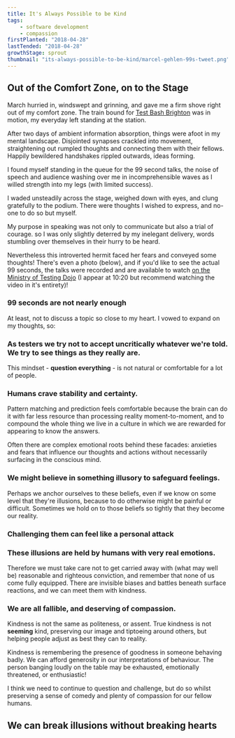 ```yaml
---
title: It's Always Possible to be Kind
tags: 
    - software development
    - compassion
firstPlanted: "2018-04-28"
lastTended: "2018-04-28"
growthStage: sprout
thumbnail: "its-always-possible-to-be-kind/marcel-gehlen-99s-tweet.png"
---
```


## Out of the Comfort Zone, on to the Stage
March hurried in, windswept and grinning, and gave me a firm shove right out of my comfort zone.
The train bound for [Test Bash Brighton](https://dojo.ministryoftesting.com/events/testbash-brighton-2018) was in motion, my everyday left standing at the station.

After two days of ambient information absorption, things were afoot in my mental landscape. Disjointed synapses crackled into movement, straightening out rumpled thoughts and connecting them with their fellows. Happily bewildered handshakes rippled outwards, ideas forming.

I found myself standing in the queue for the 99 second talks, the noise of speech and audience washing over me in incomprehensible waves as I willed strength into my legs (with limited success).

<spacer height=4 ></spacer>

<note-illustration-image
    src="its-always-possible-to-be-kind/queue.png"
    alt="tbd">
</note-illustration-image>

I waded unsteadily across the stage, weighed down with eyes, and clung gratefully to the podium.
There were thoughts I wished to express, and no-one to do so but myself.

<note-illustration-image
    src="its-always-possible-to-be-kind/heartbeat.png"
    alt="tbd">
</note-illustration-image>

My purpose in speaking was not only to communicate but also a trial of courage. so I was only slightly deterred by my inelegant delivery, words stumbling over themselves in their hurry to be heard.

Nevertheless this introverted hermit faced her fears and conveyed some thoughts! There's even a photo (below), and if you'd like to see the actual 99 seconds, the talks were recorded and are available to watch [on the Ministry of Testing Dojo](https://dojo.ministryoftesting.com/dojo/lessons/99-second-talks-testbash-brighton-2018) (I appear at 10:20 but recommend watching the video in it's entirety)!

<note-tweet-image
    src="its-always-possible-to-be-kind/rosie-hamilton-99s-tweet.png"
    alt="Tweet from Rosie Hamilton reads: @constancehermit Consider that All humans are fallible, so be kind"
    link="https://twitter.com/Rosicadia/status/974700468755664897">
</note-tweet-image>

### 99 seconds are not nearly enough
At least, not to discuss a topic so close to my heart. I vowed to expand on my thoughts, so:


### As testers we try not to accept uncritically whatever we're told. We try to see things as they really are.
This mindset - **question everything** - is not natural or comfortable for a lot of people.

<note-illustration-image
    src="its-always-possible-to-be-kind/dont-accept-uncritically-1.png"
    alt="tbd">
</note-illustration-image>

### Humans crave stability and certainty.
Pattern matching and prediction feels comfortable because the brain can do it with far less resource than processing reality moment-to-moment, and to compound the whole thing we live in a culture in which we are rewarded for appearing to know the answers.

<note-illustration-image
    src="its-always-possible-to-be-kind/dont-accept-uncritically-2.png"
    alt="tbd">
</note-illustration-image>

Often there are complex emotional roots behind these facades: anxieties and fears that influence our thoughts and actions without necessarily surfacing in the conscious mind.

<note-illustration-image
    src="its-always-possible-to-be-kind/crave-certainty.png"
    alt="tbd">
</note-illustration-image>

### We might believe in something illusory to safeguard feelings.

<note-illustration-image
    src="its-always-possible-to-be-kind/denial.png"
    alt="tbd">
</note-illustration-image>


Perhaps we anchor ourselves to these beliefs, even if we know on some level that they're illusions, because to do otherwise might be painful or difficult.
Sometimes we hold on to those beliefs so tightly that they become our reality.

### Challenging them can feel like a personal attack

<note-illustration-image
    src="its-always-possible-to-be-kind/mistakes.png"
    alt="tbd">
</note-illustration-image>

<note-tweet-image
    src="its-always-possible-to-be-kind/marcel-gehlen-99s-tweet.png"
    alt="Tweet from Marcel Gehlen reads: Constance talks about how people can have problems with testers questioning everything. We need to be prepared for that."
    link="https://twitter.com/Marcel_Gehlen/status/974698467355394051">
</note-tweet-image>

### These illusions are held by humans with very real emotions.
Therefore we must take care not to get carried away with (what may well be) reasonable and righteous conviction, and remember that none of us come fully equipped. 
There are invisible biases and battles beneath surface reactions, and we can meet them with kindness.

<note-illustration-image
    src="its-always-possible-to-be-kind/compassion.png"
    alt="tbd">
</note-illustration-image>

### We are all fallible, and deserving of compassion.
Kindness is not the same as politeness, or assent. True kindness is not **seeming** kind, preserving our image and tiptoeing around others, but helping people adjust as best they can to reality.

Kindness is remembering the presence of goodness in someone behaving badly. We can afford generosity in our interpretations of behaviour. 
The person banging loudly on the table may be exhausted, emotionally threatened, or enthusiastic!

<note-illustration-image
    src="its-always-possible-to-be-kind/dont-worry.png"
    alt="tbd">
</note-illustration-image>

I think we need to continue to question and challenge, but do so whilst preserving a sense of comedy and plenty of compassion for our fellow humans.

## We can break illusions without breaking hearts

<note-tweet-image
    src="its-always-possible-to-be-kind/gem-hill-99s-tweet.png"
    alt="Tweet from Gem Hill reads: 'we can break illusions without breaking hearts' @constancehermit rocking a 99s talk"
    link="https://twitter.com/Gem_Hill/status/974698687854202882">
</note-tweet-image>